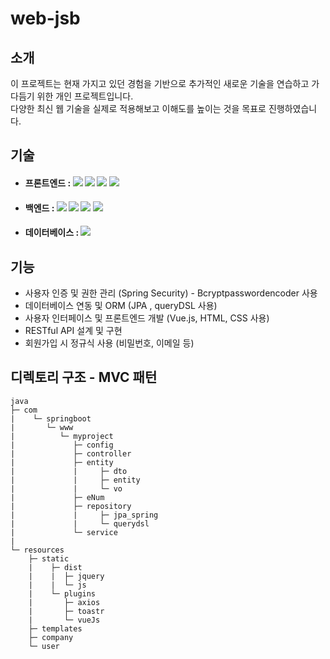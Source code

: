 # web-jsb

## 소개
이 프로젝트는 현재 가지고 있던 경험을 기반으로 추가적인 새로운 기술을 연습하고 가다듬기 위한 개인 프로젝트입니다. <br>
다양한 최신 웹 기술을 실제로 적용해보고 이해도를 높이는 것을 목표로 진행하였습니다.

## 기술

* #### 프론트엔드 :  <img src="https://img.shields.io/badge/HTML-E34F26?style=flat-square&logo=HTML5&logoColor=white"/> <img src="https://img.shields.io/badge/CSS3-1572B6?style=flat-square&logo=CSS3&logoColor=white"/> <img src="https://img.shields.io/badge/Vue.js-4FC08D?style=flat-square&logo=Vue.js&logoColor=white"/> <img src="https://img.shields.io/badge/Axios-5A29E4?style=flat-square&logo=Axios&logoColor=white"/>

* #### 백엔드 : <img src="https://img.shields.io/badge/JAVA-1572B6?style=flat-square&logo=JAVA&logoColor=white"/> <img src="https://img.shields.io/badge/JPA-1572B6?style=flat-square&logo=JPA&logoColor=white"/> <img src="https://img.shields.io/badge/Spring Boot-6DB33F?style=flat-square&logo=Spring Boot&logoColor=white"/> <img src="https://img.shields.io/badge/Spring Security-6DB33F?style=flat-square&logo=Spring Securit&logoColor=white"/>

* #### 데이터베이스 : <img src="https://img.shields.io/badge/PostgreSQL-4169E1?style=flat-square&logo=PostgreSQL&logoColor=white"/>


## 기능

* 사용자 인증 및 권한 관리 (Spring Security) - Bcryptpasswordencoder 사용
* 데이터베이스 연동 및 ORM (JPA , queryDSL 사용)
* 사용자 인터페이스 및 프론트엔드 개발 (Vue.js, HTML, CSS 사용)
* RESTful API 설계 및 구현
* 회원가입 시 정규식 사용 (비밀번호, 이메일 등)

## 디렉토리 구조 - MVC 패턴
    java
    ├─ com
    |    └─ springboot
    |       └─ www
    |          └─ myproject
    |             ├─ config
    |             ├─ controller
    |             ├─ entity
    |             |     ├─ dto
    |             |     ├─ entity
    |             |     └─ vo
    |             ├─ eNum
    |             ├─ repository
    |             |     ├─ jpa_spring
    |             |     └─ querydsl
    |             └─ service
    |
    └─ resources
        ├─ static
        |    ├─ dist
        |    |  ├─ jquery
        |    |  └─ js
        |    └─ plugins
        |       ├─ axios
        |       ├─ toastr
        |       └─ vueJs
        ├─ templates
        ├─ company
        └─ user
